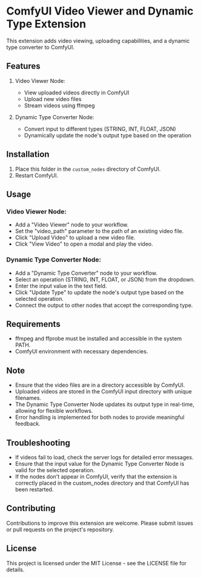 # ComfyUI Video Viewer and Dynamic Type Extension

This extension adds video viewing, uploading capabilities, and a dynamic type converter to ComfyUI.

## Features

1. Video Viewer Node:
   - View uploaded videos directly in ComfyUI
   - Upload new video files
   - Stream videos using ffmpeg

2. Dynamic Type Converter Node:
   - Convert input to different types (STRING, INT, FLOAT, JSON)
   - Dynamically update the node's output type based on the operation

## Installation

1. Place this folder in the `custom_nodes` directory of ComfyUI.
2. Restart ComfyUI.

## Usage

### Video Viewer Node:
- Add a "Video Viewer" node to your workflow.
- Set the "video_path" parameter to the path of an existing video file.
- Click "Upload Video" to upload a new video file.
- Click "View Video" to open a modal and play the video.

### Dynamic Type Converter Node:
- Add a "Dynamic Type Converter" node to your workflow.
- Select an operation (STRING, INT, FLOAT, or JSON) from the dropdown.
- Enter the input value in the text field.
- Click "Update Type" to update the node's output type based on the selected operation.
- Connect the output to other nodes that accept the corresponding type.

## Requirements

- ffmpeg and ffprobe must be installed and accessible in the system PATH.
- ComfyUI environment with necessary dependencies.

## Note

- Ensure that the video files are in a directory accessible by ComfyUI.
- Uploaded videos are stored in the ComfyUI input directory with unique filenames.
- The Dynamic Type Converter Node updates its output type in real-time, allowing for flexible workflows.
- Error handling is implemented for both nodes to provide meaningful feedback.

## Troubleshooting

- If videos fail to load, check the server logs for detailed error messages.
- Ensure that the input value for the Dynamic Type Converter Node is valid for the selected operation.
- If the nodes don't appear in ComfyUI, verify that the extension is correctly placed in the custom_nodes directory and that ComfyUI has been restarted.

## Contributing

Contributions to improve this extension are welcome. Please submit issues or pull requests on the project's repository.

## License

This project is licensed under the MIT License - see the LICENSE file for details.
